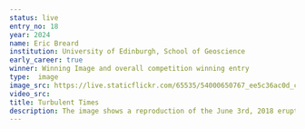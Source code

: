```yaml
---
status: live
entry_no: 18
year: 2024
name: Eric Breard
institution: University of Edinburgh, School of Geoscience
early_career: true
winner: Winning Image and overall competition winning entry
type:  image 
image_src: https://live.staticflickr.com/65535/54000650767_ee5c36ac0d_c_d.jpg
video_src: 
title: Turbulent Times
description: The image shows a reproduction of the June 3rd, 2018 eruption at Fuego volcano, Guatemala. The volcanic plume reached around 15 km high, depositing ash to the north. The large-eddy simulation, which included the wind field, used the MFIX-classic Eulerian (solid-gas) solver and ran on ARCHER2's 1,200 CPU cores for 40 hours (simulating 2,000 seconds of real time). A North-South (XY plane) slice shows the log10 of particle concentration, highlighting entrainment's effect on plume dilution and buoyancy. Sediment waves produced ash fall on the nearby Acatenango volcano. The topography was modeled using a Lidar digital elevation model, resampled to a 20-meter resolution. This work is a collaboration between the Geophysical Flow Lab at the University of Edinburgh, Dr Jordan Musser (NETL, US DOE), and Pr Joe Dufek (University of Oregon), aiming to reproduce complex volcanic plumes under real atmospheric conditions, including 3D wind fields.
---
```


